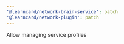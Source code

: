 ```yaml
---
'@learncard/network-brain-service': patch
'@learncard/network-plugin': patch
---
```


Allow managing service profiles
